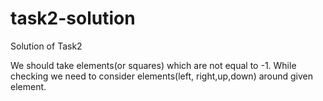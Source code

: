 # task2-solution
Solution of Task2

We should take elements(or squares) which are not equal to -1.
While checking we need to consider elements(left, right,up,down) around given element.


